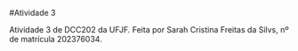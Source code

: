 #Atividade 3

Atividade 3 de DCC202 da UFJF. Feita por Sarah Cristina Freitas da Silvs, nº de matrícula 202376034.

